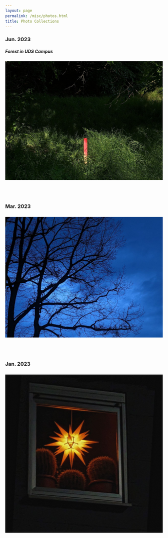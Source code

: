 ```yaml
---
layout: page
permalink: /misc/photos.html
title: Photo Collections
---
```

### Jun. 2023
##### Forest in UDS Campus
![](images/photo_2023-06-10_17-47-06.jpg)

<br><br>

### Mar. 2023
##### 
![](images/photo_2023-06-10_18-57-04.jpg)

<br><br>

### Jan. 2023
##### 
![](images/photo_2023-06-10_18-51-20.jpg)

<br><br>